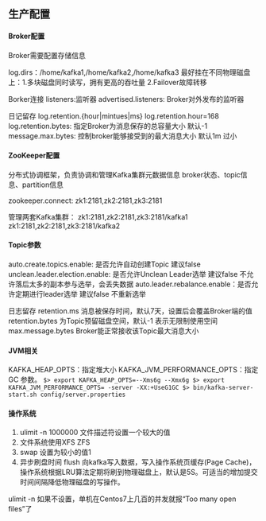 ## 生产配置

#### Broker配置

Broker需要配置存储信息

log.dirs：/home/kafka1,/home/kafka2,/home/kafka3
最好挂在不同物理磁盘上：1.多块磁盘同时读写，拥有更高的吞吐量 2.Failover故障转移

Borker连接
listeners:监听器
advertised.listeners: Broker对外发布的监听器

日记留存
log.retention.{hour|mintues|ms}
log.retention.hour=168
log.retention.bytes: 指定Broker为消息保存的总容量大小 默认-1
message.max.bytes: 控制broker能够接受到的最大消息大小 默认1m 过小
#### ZooKeeper配置
分布式协调框架，负责协调和管理Kafka集群元数据信息 broker状态、topic信息、partition信息

zookeeper.connect: zk1:2181,zk2:2181,zk3:2181

管理两套Kafka集群：
zk1:2181,zk2:2181,zk3:2181/kafka1
zk1:2181,zk2:2181,zk3:2181/kafka2

#### Topic参数

auto.create.topics.enable: 是否允许自动创建Topic 建议false
unclean.leader.election.enable: 是否允许Unclean Leader选举 建议false 不允许落后太多的副本参与选举，会丢失数据
auto.leader.rebalance.enable：是否允许定期进行leader选举 建议false 不重新选举

日志留存
retention.ms 消息被保存时间，默认7天，设置后会覆盖Broker端的值
retention.bytes 为Topic预留磁盘空间，默认-1 表示无限制使用空间
max.message.bytes Broker能正常接收该Topic最大消息大小

#### JVM相关
KAFKA_HEAP_OPTS：指定堆大小
KAFKA_JVM_PERFORMANCE_OPTS：指定 GC 参数。
``
$> export KAFKA_HEAP_OPTS=--Xms6g --Xmx6g
$> export KAFKA_JVM_PERFORMANCE_OPTS= -server -XX:+UseG1GC
$> bin/kafka-server-start.sh config/server.properties
``

#### 操作系统
1. ulimit -n 1000000 文件描述符设置一个较大的值 
2. 文件系统使用XFS ZFS
3. swap 设置为较小的值1
4. 异步刷盘时间 flush 向kafka写入数据，写入操作系统页缓存(Page Cache)，操作系统根据LRU算法定期将刷到物理磁盘上，默认是5S。可适当的增加提交时间间隔降低物理磁盘的写操作。


ulimit -n 如果不设置，单机在Centos7上几百的并发就报“Too many open files”了



